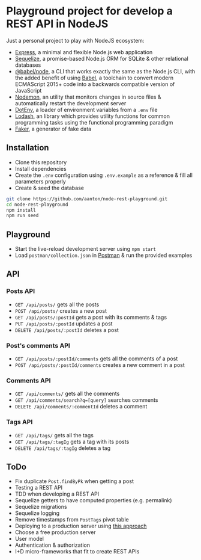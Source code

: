 # Playground project for develop a REST API in NodeJS

Just a personal project to play with NodeJS ecosystem:

- [Express](https://expressjs.com/), a minimal and flexible Node.js web application
- [Sequelize](https://sequelize.org/), a promise-based Node.js ORM for SQLite & other relational databases
- [@babel/node](https://babeljs.io/docs/en/next/babel-node.html), a CLI that works exactly the same as the Node.js CLI, with the added benefit of using [Babel](https://babeljs.io/), a toolchain to convert modern ECMAScript 2015+ code into a backwards compatible version of JavaScript
- [Nodemon](https://nodemon.io/), an utility that monitors changes in source files & automatically restart the development server
- [DotEnv](https://github.com/motdotla/dotenv), a loader of environment variables from a `.env` file
- [Lodash](https://lodash.com/), an library which provides utility functions for common programming tasks using the functional programming paradigm
- [Faker](http://marak.github.io/faker.js/), a generator of fake data

## Installation

- Clone this repository
- Install dependencies
- Create the `.env` configuration using `.env.example` as a reference & fill all parameters properly
- Create & seed the database

```bash
git clone https://github.com/aanton/node-rest-playground.git
cd node-rest-playground
npm install
npm run seed
```

## Playground

- Start the live-reload development server using `npm start`
- Load `postman/collection.json` in [Postman](https://www.postman.com/) & run the provided examples

## API

### Posts API

- `GET /api/posts/` gets all the posts
- `POST /api/posts/` creates a new post
- `GET /api/posts/:postId` gets a post with its comments & tags
- `PUT /api/posts/:postId` updates a post
- `DELETE /api/posts/:postId` deletes a post

### Post's comments API

- `GET /api/posts/:postId/comments` gets all the comments of a post
- `POST /api/posts/:postId/comments` creates a new comment in a post

### Comments API

- `GET /api/comments/` gets all the comments
- `GET /api/comments/search?q=[query]` searches comments
- `DELETE /api/comments/:commentId` deletes a comment

### Tags API

- `GET /api/tags/` gets all the tags
- `GET /api/tags/:tagIg` gets a tag with its posts
- `DELETE /api/tags/:tagIg` deletes a tag

## ToDo

- Fix duplicate `Post.findByPk` when getting a post
- Testing a REST API
- TDD when developing a REST API
- Sequelize getters to have computed properties (e.g. permalink)
- Sequelize migrations
- Sequelize logging
- Remove timestamps from `PostTags` pivot table
- Deploying to a production server using [this approach](https://github.com/babel/example-node-server)
- Choose a free production server
- User model
- Authentication & authorization
- I+D micro-frameworks that fit to create REST APIs
